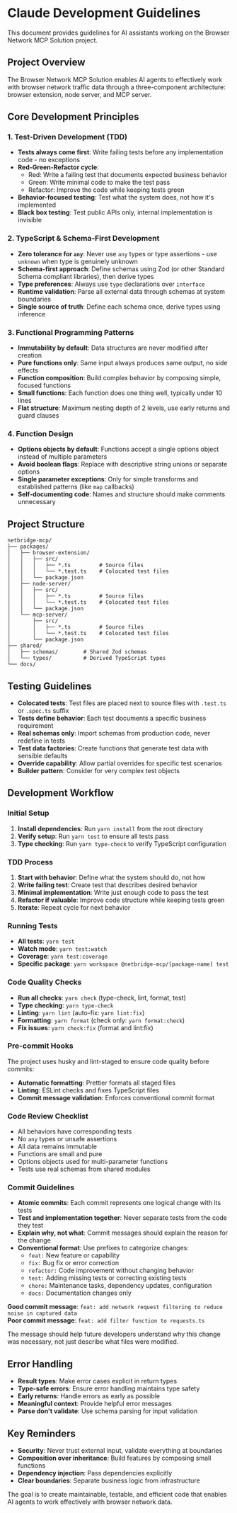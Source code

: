 # Claude Development Guidelines

This document provides guidelines for AI assistants working on the Browser Network MCP Solution project.

## Project Overview

The Browser Network MCP Solution enables AI agents to effectively work with browser network traffic data through a three-component architecture: browser extension, node server, and MCP server.

## Core Development Principles

### 1. Test-Driven Development (TDD)

- **Tests always come first**: Write failing tests before any implementation code - no exceptions
- **Red-Green-Refactor cycle**:
  - Red: Write a failing test that documents expected business behavior
  - Green: Write minimal code to make the test pass
  - Refactor: Improve the code while keeping tests green
- **Behavior-focused testing**: Test what the system does, not how it's implemented
- **Black box testing**: Test public APIs only, internal implementation is invisible

### 2. TypeScript & Schema-First Development

- **Zero tolerance for `any`**: Never use `any` types or type assertions - use `unknown` when type is genuinely unknown
- **Schema-first approach**: Define schemas using Zod (or other Standard Schema compliant libraries), then derive types
- **Type preferences**: Always use `type` declarations over `interface`
- **Runtime validation**: Parse all external data through schemas at system boundaries
- **Single source of truth**: Define each schema once, derive types using inference

### 3. Functional Programming Patterns

- **Immutability by default**: Data structures are never modified after creation
- **Pure functions only**: Same input always produces same output, no side effects
- **Function composition**: Build complex behavior by composing simple, focused functions
- **Small functions**: Each function does one thing well, typically under 10 lines
- **Flat structure**: Maximum nesting depth of 2 levels, use early returns and guard clauses

### 4. Function Design

- **Options objects by default**: Functions accept a single options object instead of multiple parameters
- **Avoid boolean flags**: Replace with descriptive string unions or separate options
- **Single parameter exceptions**: Only for simple transforms and established patterns (like `map` callbacks)
- **Self-documenting code**: Names and structure should make comments unnecessary

## Project Structure

```
netbridge-mcp/
├── packages/
│   ├── browser-extension/
│   │   ├── src/
│   │   │   ├── *.ts         # Source files
│   │   │   └── *.test.ts    # Colocated test files
│   │   └── package.json
│   ├── node-server/
│   │   ├── src/
│   │   │   ├── *.ts         # Source files
│   │   │   └── *.test.ts    # Colocated test files
│   │   └── package.json
│   └── mcp-server/
│       ├── src/
│       │   ├── *.ts         # Source files
│       │   └── *.test.ts    # Colocated test files
│       └── package.json
├── shared/
│   ├── schemas/        # Shared Zod schemas
│   └── types/          # Derived TypeScript types
└── docs/
```

## Testing Guidelines

- **Colocated tests**: Test files are placed next to source files with `.test.ts` or `.spec.ts` suffix
- **Tests define behavior**: Each test documents a specific business requirement
- **Real schemas only**: Import schemas from production code, never redefine in tests
- **Test data factories**: Create functions that generate test data with sensible defaults
- **Override capability**: Allow partial overrides for specific test scenarios
- **Builder pattern**: Consider for very complex test objects

## Development Workflow

### Initial Setup

1. **Install dependencies**: Run `yarn install` from the root directory
2. **Verify setup**: Run `yarn test` to ensure all tests pass
3. **Type checking**: Run `yarn type-check` to verify TypeScript configuration

### TDD Process

1. **Start with behavior**: Define what the system should do, not how
2. **Write failing test**: Create test that describes desired behavior
3. **Minimal implementation**: Write just enough code to pass the test
4. **Refactor if valuable**: Improve code structure while keeping tests green
5. **Iterate**: Repeat cycle for next behavior

### Running Tests

- **All tests**: `yarn test`
- **Watch mode**: `yarn test:watch`
- **Coverage**: `yarn test:coverage`
- **Specific package**: `yarn workspace @netbridge-mcp/[package-name] test`

### Code Quality Checks

- **Run all checks**: `yarn check` (type-check, lint, format, test)
- **Type checking**: `yarn type-check`
- **Linting**: `yarn lint` (auto-fix: `yarn lint:fix`)
- **Formatting**: `yarn format` (check only: `yarn format:check`)
- **Fix issues**: `yarn check:fix` (format and lint:fix)

### Pre-commit Hooks

The project uses husky and lint-staged to ensure code quality before commits:

- **Automatic formatting**: Prettier formats all staged files
- **Linting**: ESLint checks and fixes TypeScript files
- **Commit message validation**: Enforces conventional commit format

### Code Review Checklist

- All behaviors have corresponding tests
- No `any` types or unsafe assertions
- All data remains immutable
- Functions are small and pure
- Options objects used for multi-parameter functions
- Tests use real schemas from shared modules

### Commit Guidelines

- **Atomic commits**: Each commit represents one logical change with its tests
- **Test and implementation together**: Never separate tests from the code they test
- **Explain why, not what**: Commit messages should explain the reason for the change
- **Conventional format**: Use prefixes to categorize changes:
  - `feat:` New feature or capability
  - `fix:` Bug fix or error correction
  - `refactor:` Code improvement without changing behavior
  - `test:` Adding missing tests or correcting existing tests
  - `chore:` Maintenance tasks, dependency updates, configuration
  - `docs:` Documentation changes only

**Good commit message**: `feat: add network request filtering to reduce noise in captured data`  
**Poor commit message**: `feat: add filter function to requests.ts`

The message should help future developers understand why this change was necessary, not just describe what files were modified.

## Error Handling

- **Result types**: Make error cases explicit in return types
- **Type-safe errors**: Ensure error handling maintains type safety
- **Early returns**: Handle errors as early as possible
- **Meaningful context**: Provide helpful error messages
- **Parse don't validate**: Use schema parsing for input validation

## Key Reminders

- **Security**: Never trust external input, validate everything at boundaries
- **Composition over inheritance**: Build features by composing small functions
- **Dependency injection**: Pass dependencies explicitly
- **Clear boundaries**: Separate business logic from infrastructure

The goal is to create maintainable, testable, and efficient code that enables AI agents to work effectively with browser network data.
